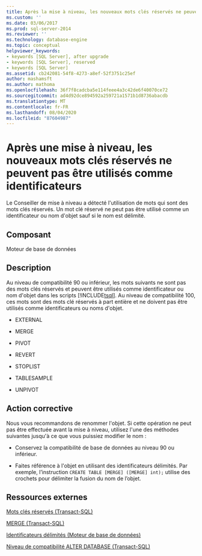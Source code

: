 ```yaml
---
title: Après la mise à niveau, les nouveaux mots clés réservés ne peuvent pas être utilisés en tant qu’identificateurs | Microsoft Docs
ms.custom: ''
ms.date: 03/06/2017
ms.prod: sql-server-2014
ms.reviewer: ''
ms.technology: database-engine
ms.topic: conceptual
helpviewer_keywords:
- keywords [SQL Server], after upgrade
- keywords [SQL Server], reserved
- keywords [SQL Server]
ms.assetid: cb242081-54f8-4273-a8ef-52f3751c25ef
author: mashamsft
ms.author: mathoma
ms.openlocfilehash: 36f7f8cadcba5e114feee4a3c42de6f40070ce72
ms.sourcegitcommit: ad4d92dce894592a259721a1571b1d8736abacdb
ms.translationtype: MT
ms.contentlocale: fr-FR
ms.lasthandoff: 08/04/2020
ms.locfileid: "87604987"
---
```

# <a name="after-upgrade-new-reserved-keywords-cannot-be-used-as-identifiers"></a>Après une mise à niveau, les nouveaux mots clés réservés ne peuvent pas être utilisés comme identificateurs
  Le Conseiller de mise à niveau a détecté l'utilisation de mots qui sont des mots clés réservés. Un mot clé réservé ne peut pas être utilisé comme un identificateur ou nom d'objet sauf si le nom est délimité.  
  
## <a name="component"></a>Composant  
 Moteur de base de données  
  
## <a name="description"></a>Description  
 Au niveau de compatibilité 90 ou inférieur, les mots suivants ne sont pas des mots clés réservés et peuvent être utilisés comme identificateur ou nom d'objet dans les scripts [!INCLUDE[tsql](../../includes/tsql-md.md)]. Au niveau de compatibilité 100, ces mots sont des mots clé réservés à part entière et ne doivent pas être utilisés comme identificateurs ou noms d'objet.  
  
-   EXTERNAL  
  
-   MERGE  
  
-   PIVOT  
  
-   REVERT  
  
-   STOPLIST  
  
-   TABLESAMPLE  
  
-   UNPIVOT  
  
## <a name="corrective-action"></a>Action corrective  
 Nous vous recommandons de renommer l'objet. Si cette opération ne peut pas être effectuée avant la mise à niveau, utilisez l'une des méthodes suivantes jusqu'à ce que vous puissiez modifier le nom :  
  
-   Conservez la compatibilité de base de données au niveau 90 ou inférieur.  
  
-   Faites référence à l'objet en utilisant des identificateurs délimités. Par exemple, l’instruction `CREATE TABLE [MERGE] ([MERGE] int);` utilise des crochets pour délimiter la fusion du nom de l’objet.  
  
## <a name="external-resources"></a>Ressources externes  
 [Mots clés réservés &#40;Transact-SQL&#41;](/sql/t-sql/language-elements/reserved-keywords-transact-sql)  
  
 [MERGE &#40;Transact-SQL&#41;](/sql/t-sql/statements/merge-transact-sql)  
  
 [Identificateurs délimités (Moteur de base de données)](https://go.microsoft.com/fwlink/?LinkId=112509)  
  
 [Niveau de compatibilité ALTER DATABASE &#40;Transact-SQL&#41;](/sql/t-sql/statements/alter-database-transact-sql-compatibility-level)  
  
  
